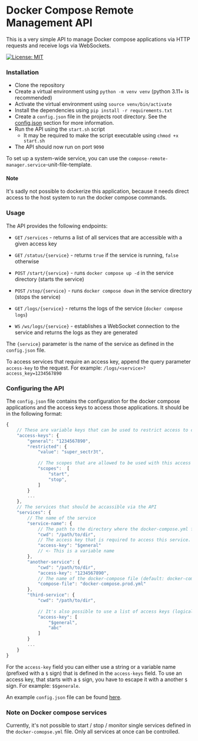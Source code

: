 # Docker Compose Remote Management API

This is a very simple API to manage Docker compose applications via HTTP requests and receive logs via WebSockets.

[![License: MIT](https://img.shields.io/badge/License-MIT-yellow.svg)](https://opensource.org/licenses/MIT)

### Installation

- Clone the repository
- Create a virtual environment using `python -m venv venv` (python 3.11+ is recommended)
- Activate the virtual environment using `source venv/bin/activate`
- Install the dependencies using `pip install -r requirements.txt`
- Create a `config.json` file in the projects root directory. See the [config.json](#configuring-the-api) section for more information.
- Run the API using the `start.sh` script
  - It may be required to make the script executable using `chmod +x start.sh`
- The API should now run on port `9090`

To set up a system-wide service, you can use the `compose-remote-manager.service`-unit-file-template.

#### Note 
It's sadly not possible to dockerize this application, because it needs direct access to the host system to run the docker compose commands.

### Usage
The API provides the following endpoints:

- `GET` `/services` - returns a list of all services that are accessible with a given access key
- `GET` `/status/{service}` -
returns `true` if the service is running, `false` otherwise 
- `POST` `/start/{service}` - runs `docker compose up -d` in the service directory (starts the service)
- `POST` `/stop/{service}` - runs `docker compose down` in the service directory (stops the service)
- `GET` `/logs/{service}` - returns the logs of the service (`docker compose logs`)

- `WS` `/ws/logs/{service}` - establishes a WebSocket connection to the service and returns the logs as they are generated

The `{service}` parameter is the name of the service as defined in the `config.json` file.


To access services that require an access key, append the query parameter `access-key` to the request. For example: 
`/logs/<service>?access_key=1234567890`

### Configuring the API

The `config.json` file contains the configuration for the docker compose applications and the access keys to access
those applications.
It should be in the following format:

```js
{
    // These are variable keys that can be used to restrict access to certain services
    "access-keys": {
        "general": "1234567890",
        "restricted": {
            "value": "super_sectr3t",
              
            // The scopes that are allowed to be used with this access key
            "scopes":  [
                "start",
                "stop",
            ]     
        }
        ...
    },
    // The services that should be accassible via the API
    "services": {
        // The name of the service
        "service-name": {
            // The path to the directory where the docker-compose.yml file is located
            "cwd": "/path/to/dir",
            // The access key that is required to access this service. If not specified, no access key is required
            "access-key": "$general"
            // <- This is a variable name
        },
        "another-service": {
            "cwd": "/path/to/dir",
            "access-key": "1234567890",
            // The name of the docker-compose file (default: docker-compose.yml)
            "compose-file": "docker-compose.prod.yml"
        },
        "third-service": {
            "cwd": "/path/to/dir",
              
            // It's also possible to use a list of access keys (logical OR)
            "access-key": [
                "$general",
                "abc"
            ]
        }
        ...
    }
}
```

For the `access-key` field you can either use a string or a variable name (prefixed with a `$` sign) that is defined in
the `access-keys` field. To use an access key, that starts with a `$` sign, you have to escape it with a another `$`
sign. For example: `$$generale`.

An example `config.json` file can be found [here](./config.example.json).

### Note on Docker compose services
Currently, it's not possible to start / stop / monitor single services defined in the `docker-comopse.yml` file. Only all services at once can be controlled.
